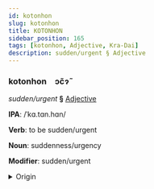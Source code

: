 ```yaml
---
id: kotonhon
slug: kotonhon
title: KOTONHON
sidebar_position: 165
tags: [kotonhon, Adjective, Kra-Dai]
description: sudden/urgent § Adjective
---
```


### kotonhon&emsp;<span kind="abugida">ɔc̃ɂ̃</span>

*sudden/urgent* **§** [Adjective](../../tags/Adjective)

**IPA**: /ˈkɑ.tɑn.hɑn/

**Verb**: to be sudden/urgent

**Noun**: suddenness/urgency

**Modifier**: sudden/urgent

<details>
    <summary>Origin</summary>
    Thai กะทันหัน gà-tan-hǎn /ka˨˩.tʰan˧.han˩˩˦/<br/>
    <em>Kra-Dai Language Family</em>
</details>